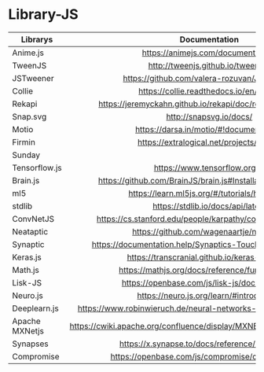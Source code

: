 # Library-JS

| Librarys | Documentation 
|-----------|:-----------:|  
| Anime.js | https://animejs.com/documentation/ | 
| TweenJS | http://tweenjs.github.io/tween.js/ | 
| JSTweener | https://github.com/valera-rozuvan/JSTweener |
| Collie | https://collie.readthedocs.io/en/latest/ |
| Rekapi | https://jeremyckahn.github.io/rekapi/doc/rekapi.Rekapi.html |
| Snap.svg | http://snapsvg.io/docs/ |
| Motio | https://darsa.in/motio/#!documentation/ |
| Firmin | https://extralogical.net/projects/firmin/ |
|               Sunday              |
| Tensorflow.js | https://www.tensorflow.org/js | 
| Brain.js | https://github.com/BrainJS/brain.js#Installation-and-Usage | 
| ml5 | https://learn.ml5js.org/#/tutorials/hello-ml5 | 
| stdlib | https://stdlib.io/docs/api/latest |
| ConvNetJS | https://cs.stanford.edu/people/karpathy/convnetjs/docs.html |
| Neataptic | https://github.com/wagenaartje/neataptic |
| Synaptic | https://documentation.help/Synaptics-TouchPad/synt3xgz.htm |
| Keras.js | https://transcranial.github.io/keras-js-docs/ |
| Math.js | https://mathjs.org/docs/reference/functions.html |
| Lisk-JS | https://openbase.com/js/lisk-js/documentation |
| Neuro.js | https://neuro.js.org/learn/#introduction |
| Deeplearn.js | https://www.robinwieruch.de/neural-networks-deeplearnjs-javascript |
| Apache MXNetjs | https://cwiki.apache.org/confluence/display/MXNET/Documentation+Guide |
| Synapses | https://x.synapse.to/docs/reference/syn_lib.html |
| Compromise | https://openbase.com/js/compromise/documentation |
